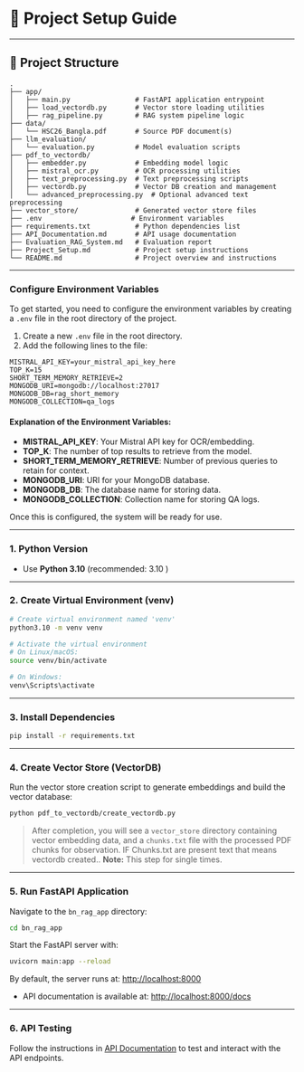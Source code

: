 # 🚀 Project Setup Guide

---

## 📁 Project Structure

```
.
├── app/
│   ├── main.py                # FastAPI application entrypoint
│   ├── load_vectordb.py       # Vector store loading utilities
│   ├── rag_pipeline.py        # RAG system pipeline logic
├── data/
│   └── HSC26_Bangla.pdf       # Source PDF document(s)
├── llm_evaluation/
│   └── evaluation.py          # Model evaluation scripts
├── pdf_to_vectordb/
│   ├── embedder.py            # Embedding model logic
│   ├── mistral_ocr.py         # OCR processing utilities
│   ├── text_preprocessing.py  # Text preprocessing scripts
│   ├── vectordb.py            # Vector DB creation and management
│   └── advanced_preprocessing.py  # Optional advanced text preprocessing
├── vector_store/              # Generated vector store files
├── .env                      # Environment variables
├── requirements.txt           # Python dependencies list
├── API_Documentation.md       # API usage documentation
├── Evaluation_RAG_System.md   # Evaluation report
├── Project_Setup.md           # Project setup instructions
└── README.md                  # Project overview and instructions
```
---
### Configure Environment Variables

To get started, you need to configure the environment variables by creating a `.env` file in the root directory of the project.

1. Create a new `.env` file in the root directory.
2. Add the following lines to the file:

```env
MISTRAL_API_KEY=your_mistral_api_key_here
TOP_K=15
SHORT_TERM_MEMORY_RETRIEVE=2
MONGODB_URI=mongodb://localhost:27017
MONGODB_DB=rag_short_memory
MONGODB_COLLECTION=qa_logs
```

#### Explanation of the Environment Variables:

* **MISTRAL\_API\_KEY**: Your Mistral API key for OCR/embedding.
* **TOP\_K**: The number of top results to retrieve from the model.
* **SHORT\_TERM\_MEMORY\_RETRIEVE**: Number of previous queries to retain for context.
* **MONGODB\_URI**: URI for your MongoDB database.
* **MONGODB\_DB**: The database name for storing data.
* **MONGODB\_COLLECTION**: Collection name for storing QA logs.

Once this is configured, the system will be ready for use.

---

### 1. Python Version

* Use **Python 3.10** (recommended: 3.10 )

---

### 2. Create Virtual Environment (venv)

```bash
# Create virtual environment named 'venv'
python3.10 -m venv venv

# Activate the virtual environment
# On Linux/macOS:
source venv/bin/activate

# On Windows:
venv\Scripts\activate
```

---

### 3. Install Dependencies

```bash
pip install -r requirements.txt
```

---

### 4. Create Vector Store (VectorDB)

Run the vector store creation script to generate embeddings and build the vector database:

```bash
python pdf_to_vectordb/create_vectordb.py
```

> After completion, you will see a `vector_store` directory containing vector embedding data, and a `chunks.txt` file with the processed PDF chunks for observation. IF Chunks.txt are present text that means vectordb created..
**Note:** This step for single times.
---

### 5. Run FastAPI Application

Navigate to the `bn_rag_app` directory:

```bash
cd bn_rag_app
```

Start the FastAPI server with:

```bash
uvicorn main:app --reload
```

By default, the server runs at:
[http://localhost:8000](http://localhost:8000)

* API documentation is available at:
  [http://localhost:8000/docs](http://localhost:8000/docs)

---

### 6. API Testing

Follow the instructions in [API Documentation](API_Documentation.md) to test and interact with the API endpoints.


